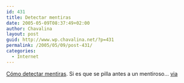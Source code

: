 ```yaml
---
id: 431
title: Detectar mentiras
date: 2005-05-09T08:37:49+02:00
author: Chavalina
layout: post
guid: http://www.wp.chavalina.net/?p=431
permalink: /2005/05/09/post-431/
categories:
  - Internet
---
```

<a href="http://www.blifaloo.com/info/lies.php" target="_blank">C&oacute;mo detectar mentiras</a>. Si es que se pilla antes a un mentiroso… <a href="http://www.alt1040.com/" target="_blank">via</a>
